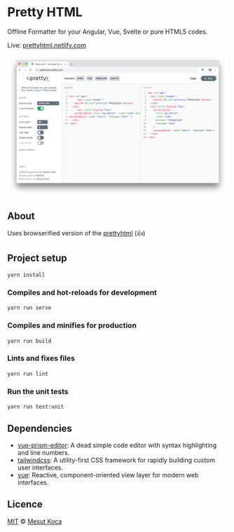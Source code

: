 # Pretty HTML

Offline Formatter for your Angular, Vue, Svelte or pure HTML5 codes.

Live: [prettyhtml.netlify.com](https://prettyhtml.netlify.com)

![Screenshot of prettyhtml](src/assets/screenshot.png)

## About

Uses browserified version of the [prettyhtml](https://ghub.io/@starptech/prettyhtml)
(👍)

## Project setup

```
yarn install
```

### Compiles and hot-reloads for development

```
yarn run serve
```

### Compiles and minifies for production

```
yarn run build
```

### Lints and fixes files

```
yarn run lint
```

### Run the unit tests

```
yarn run test:unit
```

## Dependencies

- [vue-prism-editor](https://ghub.io/vue-prism-editor): A dead simple code editor with syntax highlighting and line numbers.
- [tailwindcss](https://ghub.io/tailwindcss): A utility-first CSS framework for rapidly building custom user interfaces.
- [vue](https://ghub.io/vue): Reactive, component-oriented view layer for modern web interfaces.

## Licence

[MIT](https://opensource.org/licenses/MIT) © [Mesut Koca](https://mesutkoca.com)
